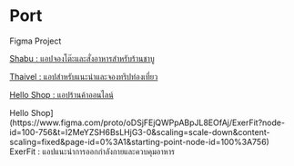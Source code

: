 # Port
Figma Project
<p><a href= https://www.figma.com/proto/FZHwrYonjIH69m7aVCpZQg/susu?node-id=0-1058&node-type=canvas&t=CqzV4Rk5bQhKhZZ8-0&scaling=scale-down&content-scaling=fixed&page-id=0%3A1&starting-point-node-id=0%3A283&show-proto-sidebar=1> Shabu : แอปจองโต๊ะและสั่งอาหารสำหรับร้านชาบู </a></p>
<p><a href= https://www.figma.com/proto/jx6iV37OWRngHFwLCfbed8/Thaivel?node-id=1-1087&node-type=frame&t=O7hVBXkIFrdtAmoz-0&scaling=min-zoom&content-scaling=fixed&page-id=0%3A1&starting-point-node-id=1%3A1580> Thaivel : แอปสำหรับแนะนำและจองทริปท่องเที่ยว </a></p>
<p><a href= https://www.figma.com/proto/CTeV2zyrrUrKxud6umP9bj/Hello-Shop?node-id=31-399&node-type=frame&t=fCkxDSLWwKOK6dme-0&scaling=scale-down&content-scaling=fixed&page-id=0%3A1&starting-point-node-id=22%3A202&show-proto-sidebar=1> Hello Shop : แอปร้านค้าออนไลน์ </a></p>
<p><a [href= https://www.figma.com/proto/CTeV2zyrrUrKxud6umP9bj/Hello-Shop?node-id=31-399&node-type=frame&t=fCkxDSLWwKOK6dme-0&scaling=scale-down&content-scaling=fixed&page-id=0%3A1&starting-point-node-id=22%3A202&show-proto-sidebar=1> Hello Shop](https://www.figma.com/proto/oDSjFEjQWPpABpJL8EOfAj/ExerFit?node-id=100-756&t=I2MeYZSH6BsLHjG3-0&scaling=scale-down&content-scaling=fixed&page-id=0%3A1&starting-point-node-id=100%3A756) ExerFit : แอปแนะนำการออกกำลังกายและควบคุมอาหาร </a></p>
